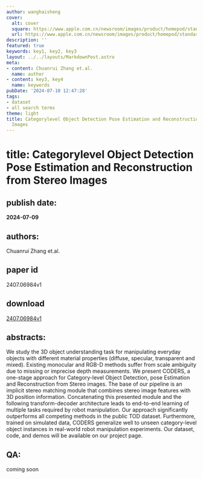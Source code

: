 ```yaml
---
author: wanghaisheng
cover:
  alt: cover
  square: https://www.apple.com.cn/newsroom/images/product/homepod/standard/Apple-HomePod-hero-230118_big.jpg.large_2x.jpg
  url: https://www.apple.com.cn/newsroom/images/product/homepod/standard/Apple-HomePod-hero-230118_big.jpg.large_2x.jpg
description: ''
featured: true
keywords: key1, key2, key3
layout: ../../layouts/MarkdownPost.astro
meta:
- content: Chuanrui Zhang et.al.
  name: author
- content: key3, key4
  name: keywords
pubDate: '2024-07-10 12:47:28'
tags:
- dataset
- all search terms
theme: light
title: Categorylevel Object Detection Pose Estimation and Reconstruction from Stereo
  Images
---
```


# title: Categorylevel Object Detection Pose Estimation and Reconstruction from Stereo Images 
## publish date: 
**2024-07-09** 
## authors: 
  Chuanrui Zhang et.al. 
## paper id
2407.06984v1
## download
[2407.06984v1](http://arxiv.org/abs/2407.06984v1)
## abstracts:
We study the 3D object understanding task for manipulating everyday objects with different material properties (diffuse, specular, transparent and mixed). Existing monocular and RGB-D methods suffer from scale ambiguity due to missing or imprecise depth measurements. We present CODERS, a one-stage approach for Category-level Object Detection, pose Estimation and Reconstruction from Stereo images. The base of our pipeline is an implicit stereo matching module that combines stereo image features with 3D position information. Concatenating this presented module and the following transform-decoder architecture leads to end-to-end learning of multiple tasks required by robot manipulation. Our approach significantly outperforms all competing methods in the public TOD dataset. Furthermore, trained on simulated data, CODERS generalize well to unseen category-level object instances in real-world robot manipulation experiments. Our dataset, code, and demos will be available on our project page.
## QA:
coming soon
